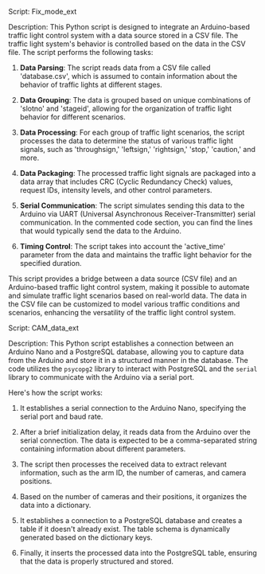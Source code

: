 Script: Fix_mode_ext

Description:
This Python script is designed to integrate an Arduino-based traffic light control system with a data source stored in a CSV file. The traffic light system's behavior is controlled based on the data in the CSV file. The script performs the following tasks:

1. **Data Parsing**: The script reads data from a CSV file called 'database.csv', which is assumed to contain information about the behavior of traffic lights at different stages.

2. **Data Grouping**: The data is grouped based on unique combinations of 'slotno' and 'stageid', allowing for the organization of traffic light behavior for different scenarios.

3. **Data Processing**: For each group of traffic light scenarios, the script processes the data to determine the status of various traffic light signals, such as 'throughsign,' 'leftsign,' 'rightsign,' 'stop,' 'caution,' and more.

4. **Data Packaging**: The processed traffic light signals are packaged into a data array that includes CRC (Cyclic Redundancy Check) values, request IDs, intensity levels, and other control parameters.

5. **Serial Communication**: The script simulates sending this data to the Arduino via UART (Universal Asynchronous Receiver-Transmitter) serial communication. In the commented code section, you can find the lines that would typically send the data to the Arduino.

6. **Timing Control**: The script takes into account the 'active_time' parameter from the data and maintains the traffic light behavior for the specified duration.

This script provides a bridge between a data source (CSV file) and an Arduino-based traffic light control system, making it possible to automate and simulate traffic light scenarios based on real-world data. The data in the CSV file can be customized to model various traffic conditions and scenarios, enhancing the versatility of the traffic light control system.

Script: CAM_data_ext

Description:
This Python script establishes a connection between an Arduino Nano and a PostgreSQL database, allowing you to capture data from the Arduino and store it in a structured manner in the database. The code utilizes the `psycopg2` library to interact with PostgreSQL and the `serial` library to communicate with the Arduino via a serial port.

Here's how the script works:

1. It establishes a serial connection to the Arduino Nano, specifying the serial port and baud rate.

2. After a brief initialization delay, it reads data from the Arduino over the serial connection. The data is expected to be a comma-separated string containing information about different parameters.

3. The script then processes the received data to extract relevant information, such as the arm ID, the number of cameras, and camera positions.

4. Based on the number of cameras and their positions, it organizes the data into a dictionary.

5. It establishes a connection to a PostgreSQL database and creates a table if it doesn't already exist. The table schema is dynamically generated based on the dictionary keys.

6. Finally, it inserts the processed data into the PostgreSQL table, ensuring that the data is properly structured and stored.
